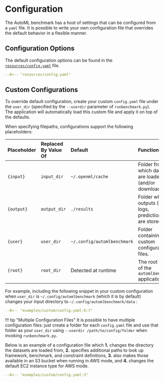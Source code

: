 # Configuration

The AutoML benchmark has a host of settings that can be configured from a `yaml` file.
It is possible to write your own configuration file that overrides the default behavior
in a flexible manner.

## Configuration Options

The default configuration options can be found in the 
[`resources/config.yaml`](../../resources/config.yaml) file.

```yaml title="resources/config.yaml"
--8<-- "resources/config.yaml"
```

## Custom Configurations
To override default configuration, create your custom `config.yaml` file under the
`user_dir` (specified by the `--userdir` parameter of `runbenchmark.py`).
The application will automatically load this custom file and apply it on top of the defaults.

When specifying filepaths, configurations support the following placeholders:

| Placeholder | Replaced By Value Of | Default                     | Function                                                               |
|:------------|:---------------------|:----------------------------|:-----------------------------------------------------------------------|
| `{input}`   | `input_dir`          | `~/.openml/cache`           | Folder from which datasets are loaded (and/or downloaded)              |
| `{output}`  | `output_dir`         | `./results`                 | Folder where all outputs (results, logs, predictions, ...) are stored. |
| `{user}`    | `user_dir`           | `~/.config/automlbenchmark` | Folder containing custom configuration files.                          |
| `{root}`    | `root_dir`           | Detected at runtime         | The root folder of the `automlbenchmark` application.                  |

For example, including the following snippet in your custom configuration when
`user_dir` is `~/.config/automlbenchmark` (which it is by default) changes your 
input directory to `~/.config/automlbenchmark/data` :

```yaml title="examples/custom/config.yaml"
--8<-- "examples/custom/config.yaml:6:7"
```

!!! tip "Multiple Configuration Files"
    It is possible to have multiple configuration files: 
    just create a folder for each `config.yaml` file and use that folder as your 
    `user_dir` using `--userdir /path/to/config/folder` when invoking `runbenchmark.py`.


Below is an example of a configuration file which **1.** changes the directory the 
datasets are loaded from, **2.** specifies additional paths to look up framework,
benchmark, and constraint definitions, **3.** also makes those available in an S3 bucket 
when running in AWS mode, and **4.** changes the default EC2 instance type for AWS mode.

```yaml title="examples/custom/config.yaml"
--8<-- "examples/custom/config.yaml:3"
```
